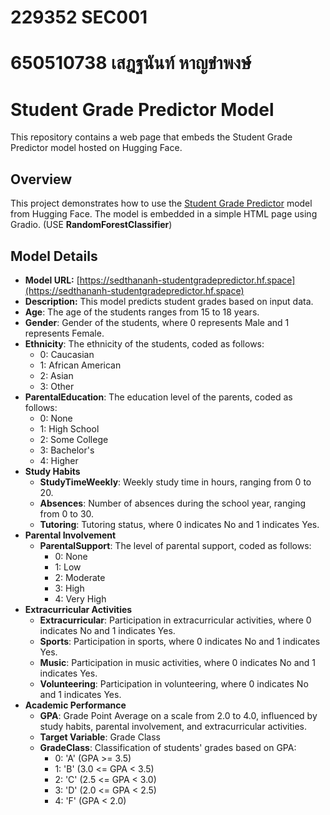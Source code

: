 # 229352 SEC001
# 650510738 เสฎฐนันท์ หาญขำพงษ์
# Student Grade Predictor Model

This repository contains a web page that embeds the Student Grade Predictor model hosted on Hugging Face.

## Overview

This project demonstrates how to use the [Student Grade Predictor](https://sedthananh-studentgradepredictor.hf.space) model from Hugging Face. The model is embedded in a simple HTML page using Gradio. (USE **RandomForestClassifier**)

## Model Details

- **Model URL:** [https://sedthananh-studentgradepredictor.hf.space](https://sedthananh-studentgradepredictor.hf.space)
- **Description:** This model predicts student grades based on input data.
- **Age**: The age of the students ranges from 15 to 18 years.
- **Gender**: Gender of the students, where 0 represents Male and 1 represents Female.
- **Ethnicity**: The ethnicity of the students, coded as follows:
    - 0: Caucasian
    - 1: African American
    - 2: Asian
    - 3: Other
- **ParentalEducation**: The education level of the parents, coded as follows:
    - 0: None
    - 1: High School
    - 2: Some College
    - 3: Bachelor's
    - 4: Higher
- **Study Habits**
    - **StudyTimeWeekly**: Weekly study time in hours, ranging from 0 to 20.
    - **Absences**: Number of absences during the school year, ranging from 0 to 30.
    - **Tutoring**: Tutoring status, where 0 indicates No and 1 indicates Yes.
- **Parental Involvement**
    - **ParentalSupport**: The level of parental support, coded as follows:
        - 0: None
        - 1: Low
        - 2: Moderate
        - 3: High
        - 4: Very High
- **Extracurricular Activities**
    - **Extracurricular**: Participation in extracurricular activities, where 0 indicates No and 1 indicates Yes.
    - **Sports**: Participation in sports, where 0 indicates No and 1 indicates Yes.
    - **Music**: Participation in music activities, where 0 indicates No and 1 indicates Yes.
    - **Volunteering**: Participation in volunteering, where 0 indicates No and 1 indicates Yes.
- **Academic Performance**
    - **GPA**: Grade Point Average on a scale from 2.0 to 4.0, influenced by study habits, parental involvement, and extracurricular activities.
    - **Target Variable**: Grade Class
    - **GradeClass**: Classification of students' grades based on GPA:
        - 0: 'A' (GPA >= 3.5)
        - 1: 'B' (3.0 <= GPA < 3.5)
        - 2: 'C' (2.5 <= GPA < 3.0)
        - 3: 'D' (2.0 <= GPA < 2.5)
        - 4: 'F' (GPA < 2.0)

